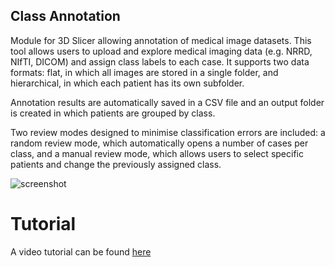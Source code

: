 ## Class Annotation

Module for 3D Slicer allowing annotation of medical image datasets.
This tool allows users to upload and explore medical imaging data (e.g. NRRD, NIfTI, DICOM) and assign class labels to each case. It supports two data formats: flat, in which all images are stored in a single folder, and hierarchical, in which each patient has its own subfolder.

Annotation results are automatically saved in a CSV file and an output folder is created in which patients are grouped by class. 

Two review modes designed to minimise classification errors are included: a random review mode, which automatically opens a number of cases per class, and a manual review mode, which allows users to select specific patients and change the previously assigned class.

![screenshot](https://raw.githubusercontent.com/lorenaromeo/SlicerClassAnnotation/refs/heads/main/ClassAnnotation_screenshot.png)

# Tutorial

A video tutorial can be found [here](https://drive.google.com/file/d/1aquVa_120tXwTltVutA9tb2mD2o8SCwK/view?usp=sharing)
